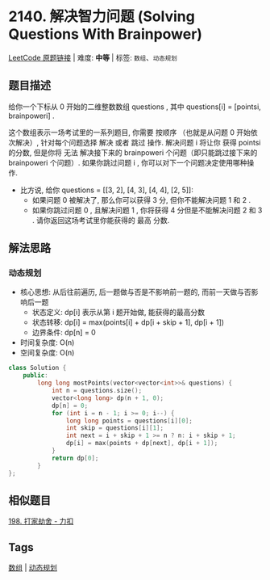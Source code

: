 # 2140. 解决智力问题 (Solving Questions With Brainpower)

[LeetCode 原题链接](https://leetcode.cn/problems/solving-questions-with-brainpower/) | 难度: **中等** | 标签: `数组`、`动态规划`

## 题目描述

给你一个下标从 0 开始的二维整数数组 questions , 其中 questions[i] = [pointsi, brainpoweri] .

这个数组表示一场考试里的一系列题目, 你需要 按顺序 （也就是从问题 0 开始依次解决）, 针对每个问题选择 解决 或者 跳过 操作. 解决问题 i 将让你 获得  pointsi 的分数, 但是你将 无法 解决接下来的 brainpoweri 个问题（即只能跳过接下来的 brainpoweri 个问题）. 如果你跳过问题 i , 你可以对下一个问题决定使用哪种操作.

- 比方说, 给你 questions = [[3, 2], [4, 3], [4, 4], [2, 5]]:
  - 如果问题 0 被解决了,  那么你可以获得 3 分, 但你不能解决问题 1 和 2 .
  - 如果你跳过问题 0 , 且解决问题 1 , 你将获得 4 分但是不能解决问题 2 和 3 .
请你返回这场考试里你能获得的 最高 分数.

## 解法思路

### 动态规划

- 核心思想: 从后往前遍历, 后一题做与否是不影响前一题的, 而前一天做与否影响后一题
  - 状态定义: dp[i] 表示从第 i 题开始做, 能获得的最高分数
  - 状态转移: dp[i] = max(points[i] + dp[i + skip + 1], dp[i + 1])
  - 边界条件: dp[n] = 0
- 时间复杂度: O(n)
- 空间复杂度: O(n)

```cpp
class Solution {
    public:
        long long mostPoints(vector<vector<int>>& questions) {
            int n = questions.size();
            vector<long long> dp(n + 1, 0);
            dp[n] = 0;
            for (int i = n - 1; i >= 0; i--) {
                long long points = questions[i][0];
                int skip = questions[i][1];
                int next = i + skip + 1 >= n ? n: i + skip + 1;
                dp[i] = max(points + dp[next], dp[i + 1]);
            }
            return dp[0];
        }
};
```

## 相似题目

[198. 打家劫舍 - 力扣](https://leetcode.cn/problems/house-robber/)

## Tags

[数组](/tags/array.md) | [动态规划](/tags/dynamic-programming.md)
